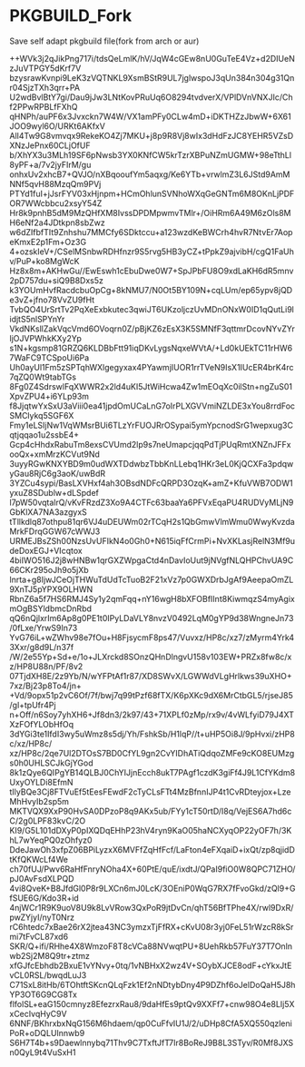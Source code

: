 # PKGBUILD_Fork

  Save self adapt pkgbuild file(fork from arch or aur)

++WVk3j2qJikPng717i/tdsQeLmlK/hV/JqW4cGEw8nU0GuTeE4Vz+d2DIUeNzJuVTPGY5dKrf7V
bzysrawKvnpi9LeK3zVQTNKL9XsmBStR9UL7jglwspoJ3qUn384n304g31Qnr04SjzTXh3qrr+PA
U2wdBvlBtY7gi/Dau9jJw3LNtKovPRuUq6O8294tvdverX/VPlDVnVNXJIc/Chf2PPwRPBLfFXhQ
qHNPh/auPF6x3Jvxckn7W4W/VX1amPFy0CLw4mD+iDKTHZzJbwW+6X61JOO9wyl6O/URKt6AKfxV
All4Tw9G8vmvqx9RekeKO4Zj7MKU+j8p9R8Vj8wIx3dHdFzJC8YEHR5VZsDXNzJePnx60CLjOfUF
b/XhYX3u3MLh19SF6pNwsb3YX0KNfCW5krTzrXBPuNZmUGMW+98eTthLl8yPF+a/7v2jyFIrM/gu
onhxUv2xhcB7+QVJO/nXBqooufYm5aqxg/Ke6YTb+vrwlmZ3L6JStd9AmMNNf5qvH88MzqQm9PVj
PTYd1fuI+jJsrFYV03xHjnpm+HCmOhlunSVNhoWXqGeGNTm6M8OKnLjPDFOR7WWcbbcu2xsyY54Z
Hr8k9pnhB5dM9MzQHfXM8IvssDPDMpwmvTMlr+/OiHRm6A49M6zOls8MH6eNf2a4JDtkpn8sbZwz
w6dZIfbfTIt9Znhshu7MMCfy6SDktccu+a123wzdKeBWCrh4hvR7NtvEr7AopeKmxE2p1Fm+Oz3G
4+ozskIeV+/CSelMSnbwRDHfnzr9S5rvg5HB3yCZ+tPpkZ9ajvibH/cgQ1FaUhv/PuP+ko8MgWcK
Hz8x8m+AKHwGu//EwEswh1cEbuDwe0W7+SpJPbFU8O9xdLaKH6dR5mnv2pD757du+siQ9B8Dxs5z
k3YOUmHvfRacdcbuOpCg+8kNMU7/N0Ot5BY109N+cqLUm/ep65ypv8jQDe3vZ+jfno78VvZU9fHt
TvbQO4UrSrtTv2PqXeExbkutec3qwiJT6UKzoljczUvMDnONxW0ID1qQutLi9lidjtS5nlSPYnYr
VkdNKsllZakVqcVmd6OVoqrn0Z/pBjKZ6zEsX3K5SMNfF3qttmrDcovNYvZYrljOJVPWhkKXy2Yp
s1N+kgsmp81GRZQ6KLDBbFtt91iqDKvLygsNqxeWVtA/+Ld0kUEkTC11rHW67WaFC9TCSpoUi6Pa
Uh0ayUl1Fm5zSPTqhWXlgegyxax4PYawmjIUOR1rrTVeN9IsX1IUcER4brK4rc7qZQ0Wt9tabTGs
8Fg0Z4SdrswlFqXWWR2x2ld4uKI5JtWiHcwa4Zw1mEOqXc0ilStn+ngZuS01XpvZPU4+i6YLp93m
f8JjqtwYxSxU3aViii0ea41jpdOmUCaLnG7oIrPLXGVVmiNZLDE3xYou8rrdFocSMClykq5SGF6X
Fmy1eLSIjNw1VqWMsrBUi6TLzYrFUOJRrOSypai5ymYpcnodSrG1wepxug3Cqtjqqao1u2ssbE4+
Gcp4cHhdxRabuTm8exsCVUmd2lp9s7neUmapcjqqPdTjPUqRmtXNZnJFFxooQx+xmMrzKCVut9Nd
3uyyRGwKNXYBD9m0udWXTDdwbzTbbKnLLebq1HKr3eL0KjQCXFa3pdqwyGau8RjC6g3aoK/uwBdR
3YZCu4sypi/BasLXVHxf4ah3OBsdNDFcQRPD3OzqK+amZ+KfuVWB7ODW1yxuZ8SDublw+dLSpdef
l7pW50vqtalrQ/vKvFRzdZ3Xo9A4CTFc63baaYa6PFVxEqaPU4RUDVyMLjN9GbKlXA7NA3azgyxS
tTllkdlq87othpu81qr6VJ4uDEUWm02rTCqH2s1QbGmwVlmWmu0WwyKvzdaMrkFDrqGGW67cWWJ3
URMEJBsZSh00NzsUvUFIkN4o0Gh0+N615iqFfCrmPi+NvXKLasjRelN3Mf9udeDoxEGJ+VIcqtox
4biIWO516J2j8wHNBw1qrGXZWpgaCtd4nDavIoUut9jNVgfNLQHPChvUA9C66CKr295oJh9o5jXb
lnrta+g8IjwJCeOjTHWuTdUdTcTuoB2F21xVz7p0GWXDrbJgAf9AeepaOmZL9XnTJ5pYPX9OLHWN
RbnZ6a5f7HS6RMJ4Sy1y2qmFqq+nY16wgH8bXFOBfIInt8KiwmqzS4myAgixmOgBSYldbmcDnRbd
qQ6nQjlxrIm6Ap8g0PE1t0IPyLDaVLY8nvzV0492LqM0gYP9d38WngneJn73/0fLxe/YrwS9In73
YvG76iL+wZWhv98e7fOu+H8FjsycmF8ps47/Vuvxz/HP8c/xz7/zMyrm4Yrk43Xxr/g8d9L/n37f
/W/2e55Yp+Sd+e/1o+JLXrckd8SOnzQHnDlngvU158v103EW+PRZx8fw8c/xz/HP8U88n/PF/8v2
07TjdXH8E/2z9Yb/N/wYFPtAf1r87/XD8SWvX/LGWWdVLgHrlkws39uXHO+7xz/Bj23p8To4/jn+
+Vd/9opx51p2vC6Of/7f/bwj7q99tPzf68fTX/K6pXKc9dX6MrCtbGL5/rjseJ85/gl+tpUfr4Pj
n+Off/n6Soy7yhXH6+Jf8dn3/2k97/43+71XPLf0zMp/rx9v/4vWLfyiD79J4XTXzFOfYLObHfOq
3dYGi3te1IfdI3wy5uWmz8s5dj/Yh/FshkSb/H1lqP//t+uHP5Oi8J/9pHvxi/zHP8c/xz/HP8c/
xz/HP8c/2qe7Ul2DTOsS7BD0CfYL9gn2CvYIDhATiQdqoZMFe9cKO8EUMzgs0h0UHLSCJkGjYGod
8k1zQye6QIPgYB14QLBJ0ChYIJjnEcch8ukT7PAgf1czdK3giFf4J9L1CfYKdm8UxyOYLDi8EfmN
tIlyBQe3Cj8FTVuEf5tEesFEwdF2cTyCLsFTt4MzBfnnIJP4t1CvRDteyjox+LzeMhHvyIb2sp5m
MKTVQX9XxP90HvSA0DPzoP8q9AKx5ub/FYy1cT50rtD/I8q/VejES6A7hd6cC/2g0LPF83kvC/2O
KI9/G5L101dDXyP0pIXQDqEHhP23hV4ryn9KaO05haNCXyqOP22yOF7h/3KhL7wYeqPQ0zOhfyz0
DdeJawOh3xfpZ06BPiLyzxX6MVFfZqHfFcf/LaFton4eFXqaiD+ixQt/zp8qjidDtKfQKWcLf4We
ch70fUJ/Pwv6RaHfFnryNOha4X+60PtE/quE/ixdtJ/QPaI9fiO0W8QPC71ZHO/pJ0AvFsdXLPQD
4vi8QveK+B8JfdGl0P8r9LXCn6mJ0LcK/3OEniP0WqG7RX7fFvoGkd/zQl9+GfSUE6G/Kdo3R+id
4njWCr1R9K9uoV8U9k8LvVRow3QxPoR9jtDvCn/qhT56BfTPhe4X/rwl9DxR/pwZYjyI/nyT0Nrz
rC6htedc7xBae26rX2jtea43NC3ymzxTjFfRX+cKvU08r3yj0FeL51rWzcR8kSrmi7tFvCL87xd6
SKR/Q+ifi/RHhe4X8WmzoF8T8cVCa88NVwqtPU+8UehRkb57FuY37T7Onlnwb2Sj2M8Q9tr+ztmz
xfGJfcEbhdb2BxuE1vYNvy+0tq/1vNBHxX2wz4V+SOybXJCE8odF+cYkxJtEvCL0RSL/bwqdLuJ3
C71SxL8itHb/6TOhtftSKcnQLqFzk1Ef2nNDtybDny4P9DZhf6oJelDoQaH5J8hYP3OT6G9CG8Tx
flfolSL+eaG150cmnyz8EfezrxRau8/9daHfEs9ptQv9XXFf7+cnw98O4e8LIj5XxCecIvqHyC9V
6NNF/BKhrxbxNqG156M6hdaem/qp0CuFfvIU1J/2/uDHp8CfA5XQ550qzleniPoR+oDQLUInnwb9
S6H7T4b+s9Daewlnnybq71Thv9C7TxftJfT7Ir8BoReJ9B8L3STyv/R0Mf8JXSn0QyL9t4VuSxH1
